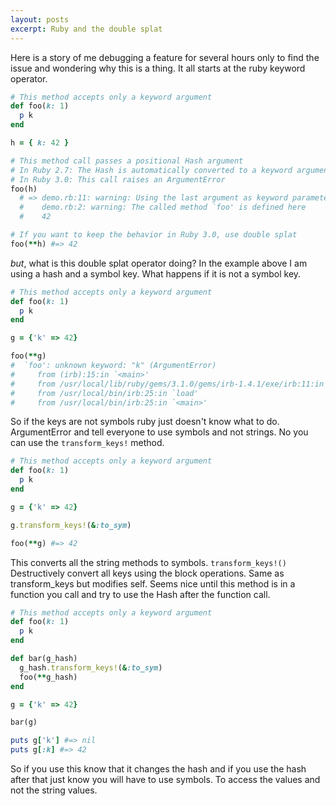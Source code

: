 ```yaml
---
layout: posts
excerpt: Ruby and the double splat
---
```


Here is a story of me debugging a feature for several hours only to find the issue and wondering why this is a thing. It all starts at the ruby keyword operator.

```ruby
# This method accepts only a keyword argument
def foo(k: 1)
  p k
end

h = { k: 42 }

# This method call passes a positional Hash argument
# In Ruby 2.7: The Hash is automatically converted to a keyword argument
# In Ruby 3.0: This call raises an ArgumentError
foo(h)
  # => demo.rb:11: warning: Using the last argument as keyword parameters is deprecated; maybe ** should be added to the call
  #    demo.rb:2: warning: The called method `foo' is defined here
  #    42

# If you want to keep the behavior in Ruby 3.0, use double splat
foo(**h) #=> 42
```

*but*, what is this double splat operator doing? In the example above I am using a hash and a symbol key. What happens if it is not a symbol key.

```ruby
# This method accepts only a keyword argument
def foo(k: 1)
  p k
end

g = {'k' => 42}

foo(**g)
#  `foo': unknown keyword: "k" (ArgumentError)
#     from (irb):15:in `<main>'
#     from /usr/local/lib/ruby/gems/3.1.0/gems/irb-1.4.1/exe/irb:11:in `<top (required)>'
#     from /usr/local/bin/irb:25:in `load'
#     from /usr/local/bin/irb:25:in `<main>'
```

So if the keys are not symbols ruby just doesn't know what to do. ArgumentError and tell everyone to use symbols and not strings. No you can use the `transform_keys!` method.

```ruby
# This method accepts only a keyword argument
def foo(k: 1)
  p k
end

g = {'k' => 42}

g.transform_keys!(&:to_sym)

foo(**g) #=> 42
```

This converts all the string methods to symbols. `transform_keys!()` Destructively convert all keys using the block operations. Same as transform_keys but modifies self. Seems nice until this method is in a function you call and try to use the Hash after the function call.

```ruby
# This method accepts only a keyword argument
def foo(k: 1)
  p k
end

def bar(g_hash)
  g_hash.transform_keys!(&:to_sym)
  foo(**g_hash)
end

g = {'k' => 42}

bar(g)

puts g['k'] #=> nil
puts g[:k] #=> 42
```

So if you use this know that it changes the hash and if you use the hash after that just know you will have to use symbols. To access the values and not the string values. 
